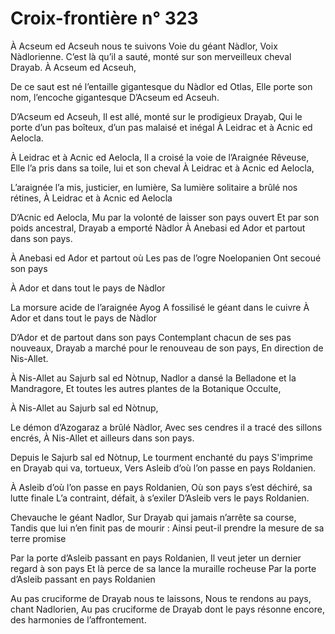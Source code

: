 # Croix-frontière n° 323

À Acseum ed Acseuh nous te suivons
Voie du géant Nàdlor, Voix Nàdlorienne.
C’est là qu’il a sauté, monté sur son merveilleux cheval Drayab.
À Acseum ed Acseuh,

De ce saut est né l’entaille gigantesque du Nàdlor ed Otlas,
Elle porte son nom, l’encoche gigantesque
D’Acseum ed Acseuh.

D’Acseum ed Acseuh,
Il est allé, monté sur le prodigieux Drayab,
Qui le porte d’un pas boîteux, d’un pas malaisé et inégal
À Leidrac et à Acnic ed Aelocla.

À Leidrac et à Acnic ed Aelocla,
Il a croisé la voie de l’Araignée Rêveuse,
Elle l’a pris dans sa toile, lui et son cheval
À Leidrac et à Acnic ed Aelocla,

L’araignée l’a mis, justicier, en lumière,
Sa lumière solitaire a brûlé nos rétines,
À Leidrac et à Acnic ed Aelocla

D’Acnic ed Aelocla,
Mu par la volonté de laisser son pays ouvert
Et par son poids ancestral, Drayab a emporté Nàdlor
À Anebasi ed Ador et partout dans son pays.

À Anebasi ed Ador et partout où
Les pas de l’ogre Noelopanien
Ont secoué son pays

À Ador et dans tout le pays de Nàdlor

La morsure acide de l’araignée Ayog
A fossilisé le géant dans le cuivre
À Ador et dans tout le pays de Nàdlor

D’Ador et de partout dans son pays
Contemplant chacun de ses pas nouveaux,
Drayab a marché pour le renouveau de son pays,
En direction de Nis-Allet.

À Nis-Allet au Sajurb sal ed Nòtnup,
Nadlor a dansé la Belladone et la Mandragore,
Et toutes les autres plantes de la Botanique Occulte,

À Nis-Allet au Sajurb sal ed Nòtnup,

Le démon d’Azogaraz a brûlé Nàdlor,
Avec ses cendres il a tracé des sillons encrés,
À Nis-Allet et ailleurs dans son pays.

Depuis le Sajurb sal ed Nòtnup,
Le tourment enchanté du pays
S'imprime en Drayab qui va, tortueux,
Vers Asleib d’où l’on passe en pays Roldanien.

À Asleib d’où l’on passe en pays Roldanien,
Où son pays s’est déchiré, sa lutte finale
L’a contraint, défait, à s’exiler
D’Asleib vers le pays Roldanien.

Chevauche le géant Nadlor,
Sur Drayab qui jamais n’arrête sa course,
Tandis que lui n’en finit pas de mourir :
Ainsi peut-il prendre la mesure de sa terre promise

Par la porte d’Asleib passant en pays Roldanien,
Il veut jeter un dernier regard à son pays
Et là perce de sa lance la muraille rocheuse
Par la porte d’Asleib passant en pays Roldanien

Au pas cruciforme de Drayab nous te laissons,
Nous te rendons au pays, chant Nadlorien,
Au pas cruciforme de Drayab dont le pays résonne encore,
des harmonies de l’affrontement.
